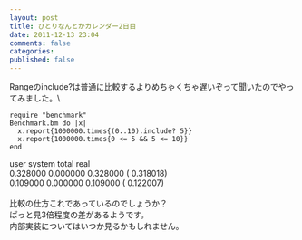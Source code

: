 ```yaml
---
layout: post
title: ひとりなんとかカレンダー2日目
date: 2011-12-13 23:04
comments: false
categories: 
published: false
---
```


Rangeのinclude?は普通に比較するよりめちゃくちゃ遅いぞって聞いたのでやってみました。\

~~~~ {.syntax-highlight}
require "benchmark"
Benchmark.bm do |x|
  x.report{1000000.times{(0..10).include? 5}}
  x.report{1000000.times{0 <= 5 && 5 <= 10}}
end
~~~~

user system total real\
 0.328000 0.000000 0.328000 ( 0.318018)\
 0.109000 0.000000 0.109000 ( 0.122007)\
\
比較の仕方これであっているのでしょうか？\
ぱっと見3倍程度の差があるようです。\
内部実装についてはいつか見るかもしれません。

